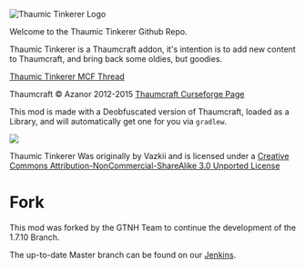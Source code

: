 ![Thaumic Tinkerer Logo](src/main/resources/assets/ttinkerer/textures/logo.png)

Welcome to the Thaumic Tinkerer Github Repo.

Thaumic Tinkerer is a Thaumcraft addon, it's intention is to add new content to Thaumcraft, and bring back some oldies, but goodies.

[Thaumic Tinkerer MCF Thread](https://www.minecraftforum.net/forums/mapping-and-modding-java-edition/minecraft-mods/1289299-thaumic-tinkerer-thaumcraft-addon-evolve-knowledge-)

Thaumcraft © Azanor 2012-2015
[Thaumcraft Curseforge Page](https://www.curseforge.com/minecraft/mc-mods/thaumcraft)

This mod is made with a Deobfuscated version of Thaumcraft, loaded as a Library, and will automatically get one for you via `gradlew`.

![](https://licensebuttons.net/l/by-nc-sa/3.0/88x31.png)

Thaumic Tinkerer Was originally by Vazkii and is licensed under a [Creative Commons Attribution-NonCommercial-ShareAlike 3.0 Unported License](http://creativecommons.org/licenses/by-nc-sa/3.0/deed.en_GB)


# Fork
This mod was forked by the GTNH Team to continue the development of the 1.7.10 Branch.

The up-to-date Master branch can be found on our [Jenkins](http://jenkins.usrv.eu:8080/job/Thaumic-Tinker/).
